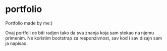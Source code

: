 # portfolio
Portfolio made by me:)

Ovaj portfoli ce biti radjen tako da sva znanja koja sam stekao na njemu primenim. Ne koristim bootstrap za responzivnost, sav kod i sav dizajn sam ja napisao.

